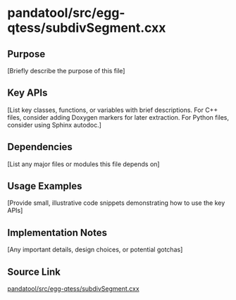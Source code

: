 # pandatool/src/egg-qtess/subdivSegment.cxx

## Purpose
[Briefly describe the purpose of this file]

## Key APIs
[List key classes, functions, or variables with brief descriptions.
For C++ files, consider adding Doxygen markers for later extraction.
For Python files, consider using Sphinx autodoc.]

## Dependencies
[List any major files or modules this file depends on]

## Usage Examples
[Provide small, illustrative code snippets demonstrating how to use the key APIs]

## Implementation Notes
[Any important details, design choices, or potential gotchas]

## Source Link
[pandatool/src/egg-qtess/subdivSegment.cxx](link_to_source_repository/pandatool/src/egg-qtess/subdivSegment.cxx)
